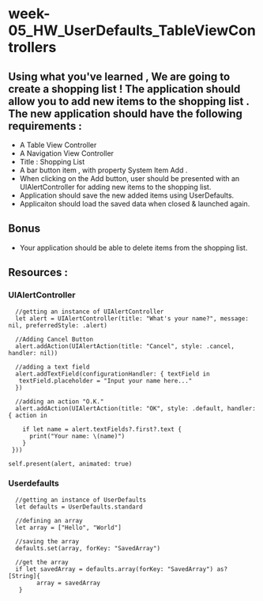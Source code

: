 # week-05_HW_UserDefaults_TableViewControllers

## Using what you've learned , We are going to create a shopping list ! The application should allow you to add new items to the shopping list .  The new application should have the following requirements :

- A Table View Controller
- A Navigation View Controller
- Title : Shopping List
- A bar button item , with property System Item Add .
- When clicking on the Add button, user should be presented with an UIAlertController for adding new items to the shopping list.
- Application should save the new added items using UserDefaults.
- Applicaiton should load the saved data when closed & launched again.



## Bonus
- Your application should be able to delete items from the shopping list.

## Resources :

### UIAlertController
     
      //getting an instance of UIAlertController
      let alert = UIAlertController(title: "What's your name?", message: nil, preferredStyle: .alert)
      
      //Adding Cancel Button
      alert.addAction(UIAlertAction(title: "Cancel", style: .cancel, handler: nil))
      
      //adding a text field
      alert.addTextField(configurationHandler: { textField in
       textField.placeholder = "Input your name here..."
      })
      
      //adding an action "O.K."
      alert.addAction(UIAlertAction(title: "OK", style: .default, handler: { action in

        if let name = alert.textFields?.first?.text {
          print("Your name: \(name)")
        }
     }))

    self.present(alert, animated: true)
    
    
### Userdefaults
      
      //getting an instance of UserDefaults
      let defaults = UserDefaults.standard
      
      //defining an array
      let array = ["Hello", "World"]
      
      //saving the array
      defaults.set(array, forKey: "SavedArray")
      
      //get the array
      if let savedArray = defaults.array(forKey: "SavedArray") as? [String]{
            array = savedArray
       }
       
       


